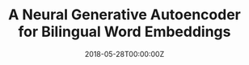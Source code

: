 ---
title: "A Neural Generative Autoencoder for Bilingual Word Embeddings"
authors:
- Jinsong Su
- Shan Wu
- Biao Zhang
- Changxing Wu
- Yue Qin
- Deyi Xiong
author_notes:
- 
- 
- 
- 
- 
- 
date: "2018-05-28T00:00:00Z"
publishDate: "2025-05-28T13:17:28+00:00"
publication_types: [direction1]
publication: "**Information Sciences.** (CCF-B类)"
---